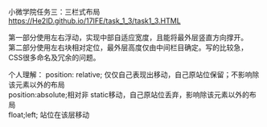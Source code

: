 小微学院任务三：三栏式布局  
https://He2ID.github.io/17IFE/task_1_3/task1_3.HTML  
  
第一部分使用左右浮动，实现中部自适应宽度，且能将最外层竖直方向撑开。  
第二部分使用左右块相对定位，最外层高度仅由中间栏目确定。写的比较急，CSS很多命名及冗余的问题。  
  
个人理解：
position: relative; 仅仅自己表现出移动，自己原站位保留；不影响除该元素以外的布局  
position:absolute;相对非 static移动，自己原站位丢弃，影响除该元素以外的布局  
float;left; 站位在该层移动

